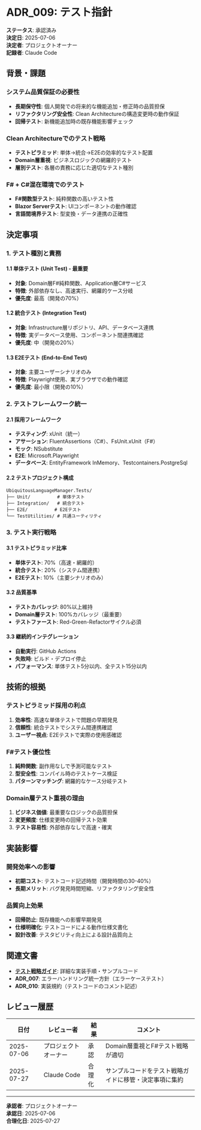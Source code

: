 # ADR_009: テスト指針

**ステータス**: 承認済み  
**決定日**: 2025-07-06  
**決定者**: プロジェクトオーナー  
**記録者**: Claude Code  

## 背景・課題

### システム品質保証の必要性
- **長期保守性**: 個人開発での将来的な機能追加・修正時の品質担保
- **リファクタリング安全性**: Clean Architectureの構造変更時の動作保証
- **回帰テスト**: 新機能追加時の既存機能影響チェック

### Clean Architectureでのテスト戦略
- **テストピラミッド**: 単体→統合→E2Eの効率的なテスト配置
- **Domain層重視**: ビジネスロジックの網羅的テスト
- **層別テスト**: 各層の責務に応じた適切なテスト種別

### F# + C#混在環境でのテスト
- **F#関数型テスト**: 純粋関数の高いテスト性
- **Blazor Serverテスト**: UIコンポーネントの動作確認
- **言語間境界テスト**: 型変換・データ連携の正確性

## 決定事項

### 1. テスト種別と責務

#### 1.1 単体テスト (Unit Test) - 最重要
- **対象**: Domain層F#純粋関数、Application層C#サービス
- **特徴**: 外部依存なし、高速実行、網羅的ケース分岐
- **優先度**: 最高（開発の70%）

#### 1.2 統合テスト (Integration Test)
- **対象**: Infrastructure層リポジトリ、API、データベース連携
- **特徴**: 実データベース使用、コンポーネント間連携確認
- **優先度**: 中（開発の20%）

#### 1.3 E2Eテスト (End-to-End Test)
- **対象**: 主要ユーザーシナリオのみ
- **特徴**: Playwright使用、実ブラウザでの動作確認
- **優先度**: 最小限（開発の10%）

### 2. テストフレームワーク統一

#### 2.1 採用フレームワーク
- **テスティング**: xUnit（統一）
- **アサーション**: FluentAssertions（C#）、FsUnit.xUnit（F#）
- **モック**: NSubstitute
- **E2E**: Microsoft.Playwright
- **データベース**: EntityFramework InMemory、Testcontainers.PostgreSql

#### 2.2 テストプロジェクト構成
```
UbiquitousLanguageManager.Tests/
├── Unit/          # 単体テスト
├── Integration/   # 統合テスト
├── E2E/          # E2Eテスト
└── TestUtilities/ # 共通ユーティリティ
```

### 3. テスト実行戦略

#### 3.1 テストピラミッド比率
- **単体テスト**: 70%（高速・網羅的）
- **統合テスト**: 20%（システム間連携）
- **E2Eテスト**: 10%（主要シナリオのみ）

#### 3.2 品質基準
- **テストカバレッジ**: 80%以上維持
- **Domain層テスト**: 100%カバレッジ（最重要）
- **テストファースト**: Red-Green-Refactorサイクル必須

#### 3.3 継続的インテグレーション
- **自動実行**: GitHub Actions
- **失敗時**: ビルド・デプロイ停止
- **パフォーマンス**: 単体テスト5分以内、全テスト15分以内

## 技術的根拠

### テストピラミッド採用の利点
1. **効率性**: 高速な単体テストで問題の早期発見
2. **信頼性**: 統合テストでシステム間連携確認
3. **ユーザー視点**: E2Eテストで実際の使用感確認

### F#テスト優位性
1. **純粋関数**: 副作用なしで予測可能なテスト
2. **型安全性**: コンパイル時のテストケース検証
3. **パターンマッチング**: 網羅的なケース分岐テスト

### Domain層テスト重視の理由
1. **ビジネス価値**: 最重要なロジックの品質担保
2. **変更頻度**: 仕様変更時の回帰テスト効果
3. **テスト容易性**: 外部依存なしで高速・確実

## 実装影響

### 開発効率への影響
- **初期コスト**: テストコード記述時間（開発時間の30-40%）
- **長期メリット**: バグ発見時間短縮、リファクタリング安全性

### 品質向上効果
- **回帰防止**: 既存機能への影響早期発見
- **仕様明確化**: テストコードによる動作仕様文書化
- **設計改善**: テスタビリティ向上による設計品質向上

## 関連文書

- **[テスト戦略ガイド](/Doc/08_Organization/Rules/テスト戦略ガイド.md)**: 詳細な実装手順・サンプルコード
- **ADR_007**: エラーハンドリング統一方針（エラーケーステスト）
- **ADR_010**: 実装規約（テストコードのコメント記述）

## レビュー履歴

| 日付 | レビュー者 | 結果 | コメント |
|------|------------|------|----------|
| 2025-07-06 | プロジェクトオーナー | 承認 | Domain層重視とF#テスト戦略が適切 |
| 2025-07-27 | Claude Code | 合理化 | サンプルコードをテスト戦略ガイドに移管・決定事項に集約 |

---

**承認者**: プロジェクトオーナー  
**承認日**: 2025-07-06  
**合理化日**: 2025-07-27